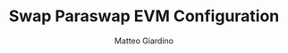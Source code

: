---
title: Swap Paraswap EVM Configuration
description:
author: Matteo Giardino
lastReviewed: 2025-09-04
icon: gear
---